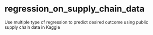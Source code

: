 # regression_on_supply_chain_data
Use multiple type of regression to predict desired outcome using public supply chain data in Kaggle
